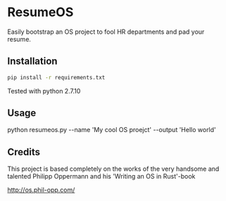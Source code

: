 # ResumeOS
Easily bootstrap an OS project to fool HR departments and pad your resume.

## Installation
```sh
pip install -r requirements.txt
```

Tested with python 2.7.10

## Usage
python resumeos.py --name 'My cool OS proejct' --output 'Hello world'

## Credits

This project is based completely on the works of the very handsome and talented Philipp Oppermann
and his 'Writing an OS in Rust'-book

http://os.phil-opp.com/

